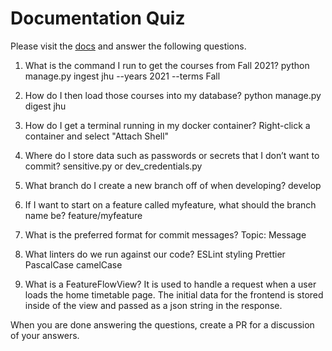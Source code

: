# Documentation Quiz

Please visit the [docs](https://semesterly-v2.readthedocs.io/en/latest/index.html) and
answer the following questions.

1. What is the command I run to get the courses from Fall 2021?
python manage.py ingest jhu --years 2021 --terms Fall

1. How do I then load those courses into my database?
python manage.py digest jhu

1. How do I get a terminal running in my docker container?
Right-click a container and select "Attach Shell"

1. Where do I store data such as passwords or secrets that I don’t want to commit?
sensitive.py or dev_credentials.py

1. What branch do I create a new branch off of when developing?
develop

1. If I want to start on a feature called myfeature, what should the branch name be?
feature/myfeature

1. What is the preferred format for commit messages?
Topic: Message

1. What linters do we run against our code?
ESLint styling
Prettier
PascalCase
camelCase

1. What is a FeatureFlowView?
It is used to handle a request when a user loads the home timetable page.
The initial data for the frontend is stored inside of the view and passed
as a json string in the response.


When you are done answering the questions, create a PR for a discussion of your answers.